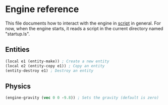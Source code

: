 # Engine reference

This file documents how to interact with the engine in [script](script.md) in general.
For now, when the engine starts, it reads a script in the current directory named "startup.ls".

## Entities
```clojure
(local e1 (entity-make)) ; Create a new entity
(local e2 (entity-copy e1)) ; Copy an entity
(entity-destroy e1) ; Destroy an entity
```

## Physics
```clojure
(engine-gravity (vec 0 0 -9.8)) ; Sets the gravity (default is zero)
```
